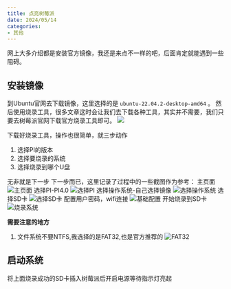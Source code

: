 ```yaml
---
title: 点亮树莓派
date: 2024/05/14
categories:
- 其他
---
```


网上大多介绍都是安装官方镜像，我还是来点不一样的吧，后面肯定就能遇到一些阻碍。

## 安装镜像

到Ubuntu官网去下载镜像，这里选择的是 `ubuntu-22.04.2-desktop-amd64` 。
然后使用烧录工具，很多文章这时会让我们去下载各种工具，其实并不需要，我们只要去树莓派官网下载官方烧录工具即可。
![](https://lianyp.fun/picture/open-admin-pro/picture/article/image/b12ac09a-812a-42f0-8b45-217041b7e5bf.png)

下载好烧录工具，操作也很简单，就三步动作

1. 选择PI的版本
2. 选择要烧录的系统
3. 选择烧录到哪个U盘

无非就是下一步 下一步而已，这里记录了过程中的一些截图作为参考：
主页面
![主页面](https://lianyp.fun/picture/open-admin-pro/picture/article/image/8d465d09-8218-45bf-b5fa-cee610208d85.png)
选择PI-PI4.0
![选择PI](https://lianyp.fun/picture/open-admin-pro/picture/article/image/ffcb66ec-9457-48af-828b-903fd23c46f3.png)
选择操作系统-自己选择镜像
![选择操作系统](https://lianyp.fun/picture/open-admin-pro/picture/article/image/0e7908b2-8284-459d-91ea-f1f8911637f6.png)
选择SD卡
![选择SD卡](https://lianyp.fun/picture/open-admin-pro/picture/article/image/2d4fbee7-b538-4db9-8d7c-128efbccd47c.png)
配置用户密码，wifi连接
![基础配置](https://lianyp.fun/picture/open-admin-pro/picture/article/image/aaa72da1-8a63-45ad-ad28-f2038c29d4c9.png)
开始烧录到SD卡
![烧录系统](https://lianyp.fun/picture/open-admin-pro/picture/article/image/a929acde-5743-4769-b905-ec196ad37f23.png)

**需要注意的地方**

1. 文件系统不要NTFS,我选择的是FAT32,也是官方推荐的
   ![FAT32](https://lianyp.fun/picture/open-admin-pro/picture/article/image/28786c6c-b529-4542-aab4-b1d2a498db33.png)

## 启动系统

将上面烧录成功的SD卡插入树莓派后开启电源等待指示灯亮起

##
